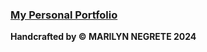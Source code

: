 ### [My Personal Portfolio](https://marilyn-n.github.io/my-portfolio/)
</hr>

**Handcrafted by © MARILYN NEGRETE 2024**


<!-- <div class="carousel-item active" data-interval="50000">
                        <div class="a-card my-0 mx-auto">
                            <div>
                                <div class="a-card__header">
                                    <img 
                                        src="./assets/images/news-media-1.png" 
                                        class="a-card__header--graphic" 
                                        alt="graphic of the newspaper project"
                                        data-media="./assets/images/news-media-1.png, ./assets/images/news-media-2.png, ./assets/images/news-media-3.png, ./assets/images/news-media-4.png, ./assets/images/news-media-5.png" 
                                    />
                                </div>
                                <div class="a-card__body">
                                    <div class="a-card__body--title">
                                        <span class="title" data-title="Newspaper">Newspaper</span>
                                        <a class="ml-auto text-dark-gray" href="#" target="_blank"><i class="fas fa-globe-americas"></i></a>
                                        <a class="ml-3 text-dark-gray" href="#" target="_blank"><i class="fab fa-github"></i></a>
                                    </div>
                                    <span class="technologies-used">
                                        <div class="badge badge--xs badge--clear-sky">
                                            <span>React</span>
                                        </div>
                                        <div class="badge badge--xs badge--clear-sky">
                                            <span>JavaScript</span>
                                        </div>
                                        <div class="badge badge--xs badge--clear-sky">
                                            <span>JSX</span>
                                        </div>
                                        <div class="badge badge--xs badge--clear-sky">
                                            <span>Sass</span>
                                        </div>
                                        <div class="badge badge--xs badge--clear-sky">
                                            <span>Bootstrap</span>
                                        </div>
                                    </span>
                                    <div>
                                        <span class="bold-heading">Details</span>
                                        <p class="a-card__body--paragraph">
                                            A responsive web application built in React.js that finds the latest world news and trending articles 
                                            from the New York Times API and also shows you the current weather temperature and FX rates.                                
                                        </p>
                                    </div>
                                </div>
                            </div>
                        </div>
                    </div>
                    <div class="carousel-item" data-interval="50000">
                        <div class="a-card my-0 mx-auto">
                            <div>
                                <div class="a-card__header">
                                    <img 
                                        src="./assets/images/sources-website.png" 
                                        class="a-card__header--graphic" 
                                        alt="graphic of the souces project"
                                        data-media="./assets/images/news-media-1.png, ./assets/images/news-media-2.png, ./assets/images/news-media-3.png, ./assets/images/news-media-4.png, ./assets/images/news-media-5.png"
                                    />
                                </div>
                                <div class="a-card__body">
                                    <div class="a-card__body--title">
                                        <span class="title" data-title="Newspaper">Sources</span>
                                        <a class="ml-auto text-dark-gray" href="#" target="_blank"><i class="fas fa-globe-americas"></i></a>
                                        <a class="ml-3 text-dark-gray" href="#" target="_blank"><i class="fab fa-github"></i></a>
                                    </div>
                                    <span class="technologies-used">
                                        <div class="badge badge--xs badge--clear-sky">
                                            <span>HTML5 & CSS3</span>
                                        </div>
                                        <div class="badge badge--xs badge--clear-sky">
                                            <span>Javascript ES6</span>
                                        </div>
                                        <div class="badge badge--xs badge--clear-sky">
                                            <span>InVision</span>
                                        </div>
                                    </span>
                                    <div>
                                        <span class="bold-heading">Details</span>
                                        <p class="a-card__body--paragraph">
                                            Sources is an information portal for journalists, writers, researchers and information seekers.
                                        </p>
                                    </div>
                                </div>
                            </div>
                        </div>
                    </div>
                    <div class="carousel-item" data-interval="50000">
                        <div class="a-card my-0 mx-auto">
                            <div>
                                <div class="a-card__header">
                                    <img 
                                        src="./assets/images/LSA-nttw-project-slide-2.png" 
                                        class="a-card__header--graphic" 
                                        alt="graphic of the NoTimeToWait Conference project"
                                        data-media="./assets/images/news-media-1.png, ./assets/images/news-media-2.png, ./assets/images/news-media-3.png, ./assets/images/news-media-4.png, ./assets/images/news-media-5.png"
                                    />
                                </div>
                                <div class="a-card__body">
                                    <div class="a-card__body--title">
                                        <span class="title" data-title="Newspaper">NoTimeToWait</span>
                                        <a class="ml-auto text-dark-gray" href="#" target="_blank"><i class="fas fa-globe-americas"></i></a>
                                        <a class="ml-3 text-dark-gray" href="#" target="_blank"><i class="fab fa-github"></i></a>
                                    </div>
                                    <span class="technologies-used">
                                        <div class="badge badge--xs badge--clear-sky">
                                            <span>Shopify</span>
                                        </div>
                                        <div class="badge badge--xs badge--clear-sky">
                                            <span>Liquid</span>
                                        </div>
                                        <div class="badge badge--xs badge--clear-sky">
                                            <span>HTML5 & CSS3</span>
                                        </div>
                                        <div class="badge badge--xs badge--clear-sky">
                                            <span>JavaScript</span>
                                        </div>
                                    </span>
                                    <div>
                                        <span class="bold-heading">Details</span>
                                        <p class="a-card__body--paragraph">
                                            NoTimeToWait 2020 is Canada's first Youth-HIV Leadership Conference.
                                        </p>
                                    </div>
                                </div>
                            </div>
                        </div>
                    </div>
                    <div class="carousel-item" data-interval="50000">
                        <div class="a-card my-0 mx-auto">
                            <div>
                                <div class="a-card__header">
                                    <img 
                                        src="./assets/gifs/gif-autosuggest.gif" 
                                        class="a-card__header--graphic" 
                                        alt="graphic of the autosuggest project"
                                        data-media="./assets/images/news-media-1.png, ./assets/images/news-media-2.png, ./assets/images/news-media-3.png, ./assets/images/news-media-4.png, ./assets/images/news-media-5.png"
                                    />
                                </div>
                                <div class="a-card__body">
                                    <div class="a-card__body--title">
                                        <span class="title" data-title="Newspaper">Autosuggest</span>
                                        <a class="ml-auto text-dark-gray" href="#" target="_blank"><i class="fas fa-globe-americas"></i></a>
                                        <a class="ml-3 text-dark-gray" href="#" target="_blank"><i class="fab fa-github"></i></a>
                                    </div>
                                    <span class="technologies-used">
                                        <div class="badge badge--xs badge--clear-sky">
                                            <span>HTML5 & CSS3</span>
                                        </div>
                                        <div class="badge badge--xs badge--clear-sky">
                                            <span>JavaScript ES6</span>
                                        </div>
                                    </span>
                                    <div>
                                        <span class="bold-heading">Details</span>
                                        <p class="a-card__body--paragraph">
                                            A simple responsive autosuggest application. Find all occurrences of a string.
                                        </p>
                                    </div>
                                </div>
                            </div>
                        </div>
                    </div>
                    <div class="carousel-item" data-interval="50000">
                        <div class="a-card my-0 mx-auto">
                            <div>
                                <div class="a-card__header">
                                    <img src="./assets/images/ac-media-1.png" class="a-card__header--graphic" alt="graphic of the asset-chain project"
                                    data-media="./assets/images/news-media-1.png, ./assets/images/news-media-2.png, 
                                    ./assets/images/news-media-3.png, ./assets/images/news-media-4.png, ./assets/images/news-media-5.png" />
                                </div>
                                <div class="a-card__body">
                                    <div class="a-card__body--title">
                                        <span class="title" data-title="Newspaper">Asset Chain</span>
                                        <a class="ml-auto text-dark-gray" href="#" target="_blank"><i class="fas fa-globe-americas"></i></a>
                                        <a class="ml-3 text-dark-gray" href="#" target="_blank"><i class="fab fa-github"></i></a>
                                    </div>
                                    <span class="technologies-used">
                                        <div class="badge badge--xs badge--clear-sky">
                                            <span>HTML5 & CSS3</span>
                                        </div>
                                        <div class="badge badge--xs badge--clear-sky">
                                            <span>Mongo DB</span>
                                        </div>
                                        <div class="badge badge--xs badge--clear-sky">
                                            <span>Express</span>
                                        </div>
                                        <div class="badge badge--xs badge--clear-sky">
                                            <span>Angular 4</span>
                                        </div>
                                        <div class="badge badge--xs badge--clear-sky">
                                            <span>Nodejs</span>
                                        </div>
                                        <div class="badge badge--xs badge--clear-sky">
                                            <span>Blockchain DB API</span>
                                        </div>
                                    </span>
                                    <div>
                                        <span class="bold-heading">Details</span>
                                        <p class="a-card__body--paragraph">
                                            Asset Chain is a School Project. A full-stack web app which lets the user, for a fee, add a testament to a blockchain database.
                                        </p>
                                    </div>
                                </div>
                            </div>
                        </div>
                    </div>
                    <div class="carousel-item" data-interval="50000">
                        <div class="a-card my-0 mx-auto">
                            <div>
                                <div class="a-card__header">
                                    <img src="./assets/images/video-game-project.png" class="a-card__header--graphic" alt="graphic of the it game project" />
                                </div>
                                <div class="a-card__body">
                                    <div class="a-card__body--title">
                                        <span class="title" data-title="Newspaper">Georgie Vs Penny Wise</span>
                                        <a class="ml-auto text-dark-gray" href="#" target="_blank"><i class="fas fa-globe-americas"></i></a>
                                        <a class="ml-3 text-dark-gray" href="#" target="_blank"><i class="fab fa-github"></i></a>
                                    </div>
                                    <span class="technologies-used">
                                        <div class="badge badge--xs badge--clear-sky">
                                            <span>HTML5 & CSS3</span>
                                        </div>
                                        <div class="badge badge--xs badge--clear-sky">
                                            <span>Javascript ES6</span>
                                        </div>
                                    </span>
                                    <div>
                                        <span class="bold-heading">Details</span>
                                        <p class="a-card__body--paragraph">
                                            Another School Project. A computer game based on the IT horror movie. Use your keyboard to play! 
                                        </p>
                                    </div>
                                </div>
                            </div>
                        </div>
                    </div>
                    <div class="carousel-item" data-interval="50000">
                        <div class="a-card my-0 mx-auto">
                            <div>
                                <div class="a-card__header">
                                    <img src="./assets/gifs/gif-photobooth.gif" class="a-card__header--graphic" alt="gif of the photobooth project" />
                                </div>
                                <div class="a-card__body">
                                    <div class="a-card__body--title">
                                        <span class="title" data-title="Newspaper">Photobooth</span>
                                        <a class="ml-auto text-dark-gray" href="#" target="_blank"><i class="fas fa-globe-americas"></i></a>
                                        <a class="ml-3 text-dark-gray" href="#" target="_blank"><i class="fab fa-github"></i></a>
                                    </div>
                                    <span class="technologies-used">
                                        <div class="badge badge--xs badge--clear-sky">
                                            <span>HTML5 & CSS3</span>
                                        </div>
                                        <div class="badge badge--xs badge--clear-sky">
                                            <span>Javascript ES6</span>
                                        </div>
                                    </span>
                                    <div>
                                        <span class="bold-heading">Details</span>
                                        <p class="a-card__body--paragraph">
                                            A simple responsive photobooth application to shoot and download fun portraits.
                                        </p>
                                    </div>
                                </div>
                            </div>
                        </div>
                    </div>
                    <div class="carousel-item" data-interval="50000">
                        <div class="a-card my-0 mx-auto">
                            <div>
                                <div class="a-card__header">
                                    <img src="./assets/images/sponge-bob-clone.png" class="a-card__header--graphic" alt="graphic of SpongeBob coded only with css styles" />
                                </div>
                                <div class="a-card__body">
                                    <div class="a-card__body--title">
                                        <span class="title" data-title="Newspaper">SpongeBob SquarePants</span>
                                        <a class="ml-auto text-dark-gray" href="#" target="_blank"><i class="fas fa-globe-americas"></i></a>
                                        <a class="ml-3 text-dark-gray" href="#" target="_blank"><i class="fab fa-github"></i></a>
                                    </div>
                                    <span class="technologies-used">
                                        <div class="badge badge--xs badge--clear-sky">
                                            <span>HTML5 & CSS3</span>
                                        </div>
                                    </span>
                                    <div>
                                        <span class="bold-heading">Details</span>
                                        <p class="a-card__body--paragraph">
                                            A simple clone of the SpongeBob SquarePants cartoon made with pure CSS3 and HTML5 skills.
                                        </p>
                                    </div>
                                </div>
                            </div>
                        </div>
                    </div> -->